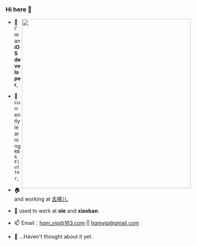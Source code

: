 ### Hi here 👋 


<img align="right" src="https://github-readme-stats.vercel.app/api?username=KeymonWong&show_icons=true&icon_color=35D058&text_color=718096&bg_color=ffffff&hide_title=true" width="460"/>


- 🌱 I'm an **iOS developer**,
- 🔭 currently learning `RN & Flutter`,
- 🏠 and working at [去哪儿](https://www.qunar.com/),
- 🔰 used to work at **ole** and **xiaoban**.
- 📫 Email：hqm_vip@163.com || hqmvip@gmail.com

- 🤔 ...Haven't thought about it yet.

